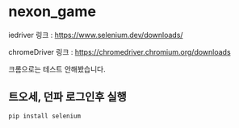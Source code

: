 # nexon_game
iedriver 링크 : https://www.selenium.dev/downloads/

chromeDriver 링크 : https://chromedriver.chromium.org/downloads

크롬으로는 테스트 안해봤습니다.
## 트오세, 던파 로그인후 실행

```python
pip install selenium
```
